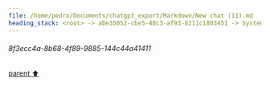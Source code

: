 ```yaml
---
file: /home/pedro/Documents/chatgpt_export/Markdown/New chat (11).md
heading_stack: <root> -> abe35052-cbe5-48c3-af93-8211c1803451 -> System -> 8f3ecc4a-8b68-4f89-9885-144c44a41411
---
```

###### 8f3ecc4a-8b68-4f89-9885-144c44a41411
[parent ⬆️](#abe35052-cbe5-48c3-af93-8211c1803451)
